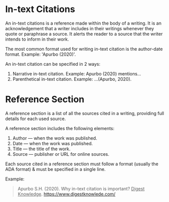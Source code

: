 # In-text Citations
An in-text citations is a reference made within the body of a writing. It is an acknowledgement that a writer includes in their writings whenever they quote or paraphrase a source. It alerts the reader to a source that the writer intends to inform in their work.

The most common format used for writing in-text citation is the author-date format. Example: 'Apurbo (2020)'.

An in-text citation can be specified in 2 ways:
1. Narrative in-text citation. Example: Apurbo (2020) mentions…
2. Parenthetical in-text citation. Example: …(Apurbo, 2020).

# Reference Section
A reference section is a list of all the sources cited in a writing, providing full details for each used source.

A reference section includes the following elements:
1. Author — when the work was published.
2. Date — when the work was published.
3. Title — the title of the work.
4. Source — publisher or URL for online sources.

Each source cited in a reference section must follow a format (usually the ADA format) & must be specified in a single line.

Example:
> Apurbo S.H. (2020). Why in-text citation is important? <u>Digest Knowledge</u>. https://www.digestknowlede.com/
